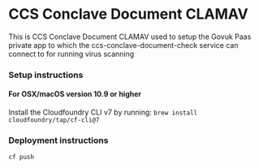 # CCS Conclave Document CLAMAV
This is CCS Conclave Document CLAMAV used to setup the Govuk Paas private app to which the ccs-conclave-document-check service can connect to for running virus scanning

### Setup instructions
#### For OSX/macOS version 10.9 or higher
Install the Cloudfoundry CLI v7 by running:
`brew install cloudfoundry/tap/cf-cli@7`
 

### Deployment instructions

`cf push`